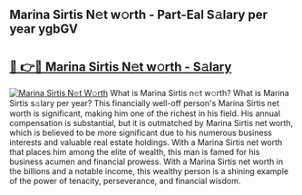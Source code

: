 ## Marina Sirtis N𝚎t w𝚘rth - Part-Eal S𝚊lary per year ygbGV

# <h2><a href="http://gc4n2ll.nevu.top/?p=Marina+Sirtis">🔗 👉🔴 Marina Sirtis N𝚎t w𝚘rth - S𝚊lary</a></h2>

[![Marina Sirtis N𝚎t W𝚘rth](https://i.imgur.com/Oavwk0R.jpeg)](http://gc4n2ll.nevu.top/?p=Marina+Sirtis)
What is Marina Sirtis n𝚎t w𝚘rth? What is Marina Sirtis s𝚊lary per year?
This financially well-off person's Marina Sirtis net worth is significant, making him one of the richest in his field. His annual compensation is substantial, but it is outmatched by Marina Sirtis net worth, which is believed to be more significant due to his numerous business interests and valuable real estate holdings. With a Marina Sirtis net worth that places him among the elite of wealth, this man is famed for his business acumen and financial prowess. With a Marina Sirtis net worth in the billions and a notable income, this wealthy person is a shining example of the power of tenacity, perseverance, and financial wisdom.
